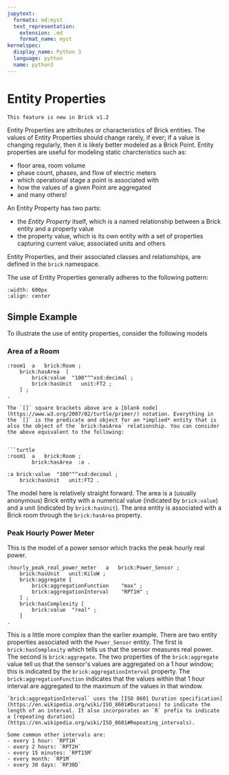 ```yaml
---
jupytext:
  formats: md:myst
  text_representation:
    extension: .md
    format_name: myst
kernelspec:
  display_name: Python 3
  language: python
  name: python3
---
```


Entity Properties
=================

```{note}
This feature is new in Brick v1.2
```

Entity Properties are attributes or characteristics of Brick entities. The values of Entity Properties should change rarely, if ever; if a value is changing regularly, then it is likely better modeled as a Brick Point. Entity properties are useful for modeling static charcteristics such as:
- floor area, room volume
- phase count, phases, and flow of electric meters
- which operational stage a point is associated with
- how the values of a given Point are aggregated
- and many others!


An Entity Property has two parts:
- the *Entity Property* itself, which is a named relationship between a Brick entity and a property value
- the property value, which is its own entity with a set of properties capturing current value, associated units and others

Entity Properties, and their associated classes and relationships, are defined in the `brick` namespace.

The use of Entity Properties generally adheres to the following pattern:

```{image} ../img/entity-property.png
:width: 600px
:align: center
```

## Simple Example

To illustrate the use of entity properties, consider the following models

### Area of a Room

```turtle
:room1  a   brick:Room ;
    brick:hasArea  [
        brick:value  "100"^^xsd:decimal ;
        brick:hasUnit   unit:FT2 ;
    ] ;
.
```

```{note}
The `[]` square brackets above are a [blank node](https://www.w3.org/2007/02/turtle/primer/) notation. Everything in the `[]` is the predicate and object for an *implied* entity that is also the object of the `brick:hasArea` relationship. You can consider the above equivalent to the following:


```turtle
:room1  a   brick:Room ;
        brick:hasArea  :a .
        
:a brick:value  "100"^^xsd:decimal ;
    brick:hasUnit   unit:FT2 .
```

The model here is relatively straight forward. The area is a (usually anonymous) Brick entity with a numerical value (indicated by `brick:value`) and a unit (indicated by `brick:hasUnit`). The area entity is associated with a Brick room through the `brick:hasArea` property.

### Peak Hourly Power Meter

This is the model of a power sensor which tracks the peak hourly real power.

```turtle
:hourly_peak_real_power_meter   a   brick:Power_Sensor ;
    brick:hasUnit   unit:KiloW ;
    brick:aggregate [
        brick:aggregationFunction    "max" ;
        brick:aggregationInterval    "RPT1H" ;
    ] ;
    brick:hasComplexity [
        brick:value  "real" ;
    ]
.
```

This is a little more complex than the earlier example. There are two entity properties associated with the `Power_Sensor` entity. The first is `brick:hasComplexity` which tells us that the sensor measures real power. The second is `brick:aggregate`. The two properties of the `brick:aggregate` value tell us that the sensor's values are aggregated on a 1 hour window; this is indicated by the `brick:aggregationInterval` property. The `brick:aggregationFunction` indicates that the values within that 1 hour interval are aggregated to the maximum of the values in that window.

```{note}
`brick:aggregationInterval` uses the [ISO 8601 Duration specification](https://en.wikipedia.org/wiki/ISO_8601#Durations) to indicate the length of an interval. It also incorporates an `R` prefix to indicate a [repeating duration](https://en.wikipedia.org/wiki/ISO_8601#Repeating_intervals).

Some common other intervals are:
- every 1 hour: `RPT1H`
- every 2 hours: `RPT2H`
- every 15 minutes: `RPT15M`
- every month: `RP1M`
- every 30 days: `RP30D`
```
